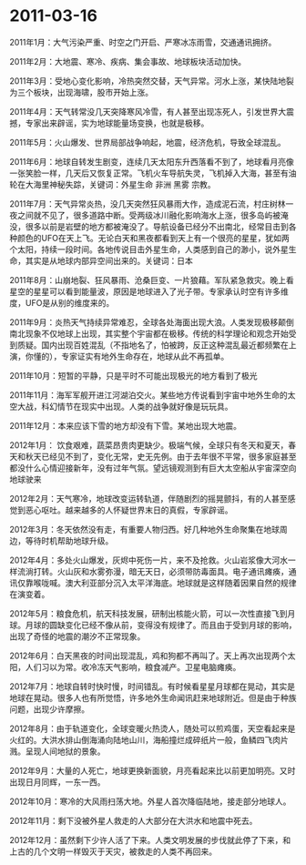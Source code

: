 # 2011-03-16

2011年1月：大气污染严重、时空之门开启、严寒冰冻雨雪，交通通讯拥挤。

2011年2月：大地震、寒冷、疾病、集会事故、地球板块活动加快。

2011年3月：受地心变化影响，冷热突然交替，天气异常。河水上涨，某快陆地裂为三个板块，出现海啸，股市开始上涨。

2011年4月：天气转常没几天突降寒风冷雪，有人甚至出现冻死人，引发世界大震撼，专家出来辟谣，实为地球能量场变换，也就是极移。

2011年5月：火山爆发、世界局部战争响起，地震，经济危机，导致全球混乱。

2011年6月：地球自转发生剧变，连续几天太阳东升西落看不到了，地球看月亮像一张笑脸一样，几天后又恢复正常。飞机火车导航失灵，飞机掉入大海，甚至有油轮在大海里神秘失踪，关键词：外星生命 非洲 黑雾 宗教。

2011年7月：天气异常炎热，没几天突然狂风暴雨大作，造成泥石流，村庄树林一夜之间就不见了，很多道路中断。受两级冰川融化影响海水上涨，很多岛屿被淹没，很多以前是岩壁的地方都被淹没了。导航设备已经分不出南北，经常目击到各种颜色的UFO在天上飞。无论白天和黑夜都看到天上有一个很亮的星星，犹如两个太阳，持续一段时间。各地传说目击外星生命，人类感到自己的渺小，说外星生命，其实是从地球内部异空间出来的。关键词：日本

2011年8月：山崩地裂、狂风暴雨、沧桑巨变、一片狼藉。军队紧急救灾。晚上看星空的星星可以看到能量波，原因是地球进入了光子带。专家承认时空有许多维度，UFO是从别的维度来的。

2011年9月：炎热天气持续异常难忍，全球各处海面出现大浪。人类发现极移颠倒南北现象不仅地球上出现，其实整个宇宙都在极移。传统的科学理论和观念开始受到质疑。国内出现百姓混乱（不指地名了，怕被跨，反正这种混乱最近都频繁在上演，你懂的），专家证实有地外生命存在，地球从此不再孤单。

2011年10月：短暂的平静，只是平时不可能出现极光的地方看到了极光

2011年11月：海军军舰开进江河湖泊交火。某些地方传说看到宇宙中地外生命的太空大战，科幻情节在现实中出现。人类的战争就好像是玩玩具。

2011年12月：本来应该下雪的地方却没有下雪。某地出现大地震。

2012年1月： 饮食艰难，蔬菜昂贵肉更缺少。极端气候，全球只有冬天和夏天，春天和秋天已经见不到了，变化无常，史无先例。由于去年很不平常，很多家庭甚至都没什么心情迎接新年，没有过年气氛。望远镜观测到有巨大太空船从宇宙深空向地球驶来

2012年2月：天气寒冷，地球改变运转轨道，伴随剧烈的摇晃颤抖，有的人甚至感觉到恶心呕吐。越来越多的人怀疑世界末日的真假，专家辟谣。

2012年3月：冬天依然没有走，有重要人物归西。好几种地外生命聚集在地球周边，等待时机帮助地球升级。

2012年4月：多处火山爆发，灰烬中死伤一片，来不及抢救。火山岩浆像大河水一样流淌打转。火山灰和水雾弥漫，暗无天日，必须带防毒面具。电子通讯瘫痪，通讯仅靠喉咙喊。澳大利亚部分沉入太平洋海底。地球就是这样随着因果自然的规律在演变着。

2012年5月：粮食危机，航天科技发展，研制出核能火箭，可以一次性直接飞到月球。月球的圆缺变化已经不像从前，变得没有规律了。而且由于受到月球的影响，出现了奇怪的地震的潮汐不正常现象。

2012年6月：白天黑夜的时间出现混乱，鸡和狗都不再叫了。天上再次出现两个太阳，人们习以为常。收冷冻天气影响，粮食减产。卫星电脑瘫痪。

2012年7月：地球自转时快时慢，时间错乱。有时候看星星月球都在晃动，其实是地球在晃动。很多人也有所觉悟，许多地外生命闻讯赶来地球附近。但是由于种族问题，出现少许摩擦。

2012年8月：由于轨道变化，全球变暖火热烫人，随处可以煎鸡蛋，天空看起来是火红的。大洪水排山倒海涌向陆地山川，海船撞烂成碎纸片一般，鱼鳞四飞肉片溅。呈现人间地狱的景象。

2012年9月：大量的人死亡，地球更换新面貌，月亮看起来比以前更加明亮。又时出现日月同辉，一东一西。

2012年10月：寒冷的大风雨扫荡大地。外星人首次降临陆地，接走部分地球人。

2012年11月：剩下没被外星人救走的人大部分在大洪水和地震中死去。

2012年12月：虽然剩下少许人活了下来。人类文明发展的步伐就此停了下来，和上古的几个文明一样毁灭于天灾，被救走的人类不再回来。
